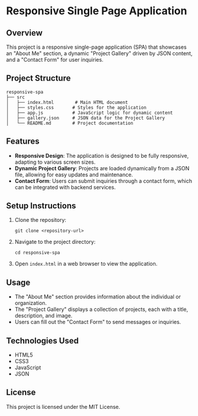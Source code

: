 # Responsive Single Page Application

## Overview
This project is a responsive single-page application (SPA) that showcases an "About Me" section, a dynamic "Project Gallery" driven by JSON content, and a "Contact Form" for user inquiries.

## Project Structure
```
responsive-spa
├── src
│   ├── index.html        # Main HTML document
│   ├── styles.css       # Styles for the application
│   ├── app.js           # JavaScript logic for dynamic content
│   ├── gallery.json     # JSON data for the Project Gallery
│   └── README.md        # Project documentation
```

## Features
- **Responsive Design**: The application is designed to be fully responsive, adapting to various screen sizes.
- **Dynamic Project Gallery**: Projects are loaded dynamically from a JSON file, allowing for easy updates and maintenance.
- **Contact Form**: Users can submit inquiries through a contact form, which can be integrated with backend services.

## Setup Instructions
1. Clone the repository:
   ```
   git clone <repository-url>
   ```
2. Navigate to the project directory:
   ```
   cd responsive-spa
   ```
3. Open `index.html` in a web browser to view the application.

## Usage
- The "About Me" section provides information about the individual or organization.
- The "Project Gallery" displays a collection of projects, each with a title, description, and image.
- Users can fill out the "Contact Form" to send messages or inquiries.

## Technologies Used
- HTML5
- CSS3
- JavaScript
- JSON

## License
This project is licensed under the MIT License.